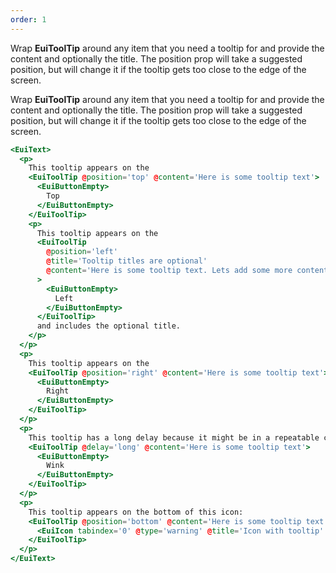 ```yaml
---
order: 1
---
```


<EuiSpacer />
<EuiCallOut @color="warning" @size="s" @iconType="accessibility" @title="Putting anything other than plain text in a tooltip is lost on screen readers." />
<EuiSpacer />
<EuiText>
  Wrap <strong>EuiToolTip</strong> around any item that you need a tooltip for and provide the <EuiCode>content</EuiCode> and optionally the <EuiCode>title</EuiCode>. The <EuiCode>position</EuiCode> prop will take a suggested position, but will change it if the tooltip gets too close to the edge of the screen.
</EuiText>
<EuiSpacer />
<EuiCallOut @color="warning"  @size="s" @iconType="accessibility" @title="Anchoring a tooltip to a non-interactive element makes it difficult for keyboard-only and screen reader users to read." />
<EuiSpacer />
<EuiText>
  <p>
Wrap <strong>EuiToolTip</strong> around any item that you need a tooltip for and provide the content and optionally the title. The position prop will take a suggested position, but will change it if the tooltip gets too close to the edge of the screen.
  </p>
</EuiText>

```hbs template
<EuiText>
  <p>
    This tooltip appears on the
    <EuiToolTip @position='top' @content='Here is some tooltip text'>
      <EuiButtonEmpty>
        Top
      </EuiButtonEmpty>
    </EuiToolTip>
    <p>
      This tooltip appears on the
      <EuiToolTip
        @position='left'
        @title='Tooltip titles are optional'
        @content='Here is some tooltip text. Lets add some more content to see how it wraps.'
      >
        <EuiButtonEmpty>
          Left
        </EuiButtonEmpty>
      </EuiToolTip>
      and includes the optional title.
    </p>
  </p>
  <p>
    This tooltip appears on the
    <EuiToolTip @position='right' @content='Here is some tooltip text'>
      <EuiButtonEmpty>
        Right
      </EuiButtonEmpty>
    </EuiToolTip>
  </p>
  <p>
    This tooltip has a long delay because it might be in a repeatable component
    <EuiToolTip @delay='long' @content='Here is some tooltip text'>
      <EuiButtonEmpty>
        Wink
      </EuiButtonEmpty>
    </EuiToolTip>
  </p>
  <p>
    This tooltip appears on the bottom of this icon:
    <EuiToolTip @position='bottom' @content='Here is some tooltip text'>
      <EuiIcon tabindex='0' @type='warning' @title='Icon with tooltip' />
    </EuiToolTip>
  </p>
</EuiText>
```
